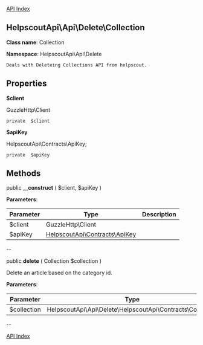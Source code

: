 [API Index](ApiIndex.md)


HelpscoutApi\Api\Delete\Collection
---------------


**Class name**: Collection

**Namespace**: HelpscoutApi\Api\Delete







    Deals with Deleteing Collections API from helpscout.

    





Properties
----------


**$client**

GuzzleHttp\Client



    private  $client






**$apiKey**

HelpscoutApi\Contracts\ApiKey;



    private  $apiKey






Methods
-------


public **__construct** (  $client,  $apiKey )











**Parameters**:

| Parameter | Type | Description |
|-----------|------|-------------|
| $client | GuzzleHttp\Client |  |
| $apiKey | [HelpscoutApi\Contracts\ApiKey](HelpscoutApi-Contracts-ApiKey.md) |  |

--

public **delete** ( Collection $collection )


Delete an article based on the category id.








**Parameters**:

| Parameter | Type | Description |
|-----------|------|-------------|
| $collection | HelpscoutApi\Api\Delete\HelpscoutApi\Contracts\Collection |  |

--

[API Index](ApiIndex.md)

